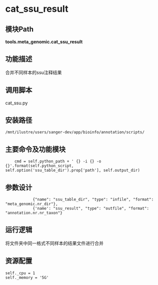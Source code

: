 cat_ssu_result
==========================

模块Path
-----------

**tools.meta_genomic.cat_ssu_result**

功能描述
-----------------------------------

合并不同样本的ssu注释结果

调用脚本
-----------------------------------

cat_ssu.py

安装路径
-----------------------------------

`/mnt/ilustre/users/sanger-dev/app/bioinfo/annotation/scripts/`

主要命令及功能模块
-----------------------------------

```
    cmd = self.python_path + ' {} -i {} -o {}'.format(self.python_script, self.option('ssu_table_dir').prop['path'], self.output_dir)
```

参数设计
-----------------------------------

```
            {"name": "ssu_table_dir", "type": "infile", "format": "meta_genomic.nr_dir"},
            {'name': "ssu_result", "type": "outfile", "format": "annotation.nr.nr_taxon"}
```

运行逻辑
-----------------------------------

将文件夹中同一格式不同样本的结果文件进行合并

资源配置
-----------------------------------

```
self._cpu = 1
self._memory = '5G'

```
